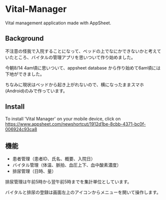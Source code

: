 # Vital-Manager

Vital management application made with AppSheet.

## Background
不注意の怪我で入院することになって、ベッドの上でなにかできないかと考えていたところ、バイタルの管理アプリを思いついて作り始めました。

今朝8/14 4am頃に思いついて、appsheet database から作り始めて6am頃には下地ができました。

ちなみに現状はベッドから起き上がれないので、横になったままスマホ(Android)のみで作っています。

## Install
To install 'Vital Manager' on your mobile device, click on https://www.appsheet.com/newshortcut/1912d1be-8cbb-4371-bc0f-006924c93ca8

## 機能
- 患者管理（患者ID、氏名、概要、入院日）
- バイタル管理（体温、脈拍、血圧上下、血中酸素濃度）
- 排尿管理（日時、量）

排尿管理は午前5時から翌午前5時までを集計単位としています。

バイタルと排尿の登録は画面左上のアイコンからメニューを開いて操作します。